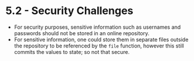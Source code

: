 # 5.2 - Security Challenges

- For security purposes, sensitive information such as usernames and passwords should not be stored in an online repository.
- For sensitive information, one could store them in separate files outside the repository to be referenced by the `file` function, however this still commits the values to state; so not that secure.